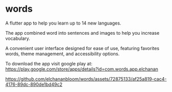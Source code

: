 # words

A flutter app to help you learn up to 14 new languages.

The app combined word into sentences and images to help you increase vocabulary.

A convenient user interface designed for ease of use, featuring favorites words, theme management, and accessibility options.

To download the app visit google play at: https://play.google.com/store/apps/details?id=com.words.app.elchanan



https://github.com/elchananbloom/words/assets/72875133/af25a819-cac4-4176-89dc-890de1bd49c2

